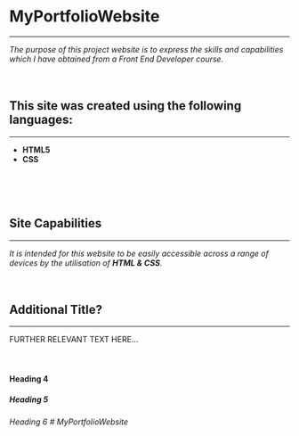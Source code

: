 # MyPortfolioWebsite

***
_The purpose of this project website is to express the skills and capabilities which I have obtained from a Front End Developer course._
 </br>
  </br>
   </br>
  
## This site was created using the following languages:
***
* **HTML5**
* **CSS**
 </br>
  </br>
   </br>

## Site Capabilities
***
_It is intended for this website to be easily accessible across a range of devices by the utilisation of **HTML & CSS**._
 </br>
  </br>
   </br>

## Additional Title?
***
FURTHER RELEVANT TEXT HERE...
 </br>
  </br>
   </br>
   
#### Heading 4
##### Heading 5 
###### Heading 6 # MyPortfolioWebsite


